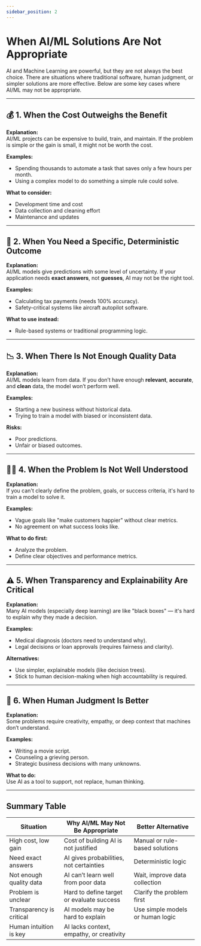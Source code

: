 ```yaml
---
sidebar_position: 2
---
```


# When AI/ML Solutions Are Not Appropriate

AI and Machine Learning are powerful, but they are not always the best choice. There are situations where traditional software, human judgment, or simpler solutions are more effective. Below are some key cases where AI/ML may not be appropriate.

---

## 💰 1. When the Cost Outweighs the Benefit

**Explanation:**  
AI/ML projects can be expensive to build, train, and maintain. If the problem is simple or the gain is small, it might not be worth the cost.

**Examples:**
- Spending thousands to automate a task that saves only a few hours per month.
- Using a complex model to do something a simple rule could solve.

**What to consider:**
- Development time and cost
- Data collection and cleaning effort
- Maintenance and updates

---

## 🎯 2. When You Need a Specific, Deterministic Outcome

**Explanation:**  
AI/ML models give predictions with some level of uncertainty. If your application needs **exact answers**, not **guesses**, AI may not be the right tool.

**Examples:**
- Calculating tax payments (needs 100% accuracy).
- Safety-critical systems like aircraft autopilot software.

**What to use instead:**  
- Rule-based systems or traditional programming logic.

---

## 📉 3. When There Is Not Enough Quality Data

**Explanation:**  
AI/ML models learn from data. If you don’t have enough **relevant**, **accurate**, and **clean** data, the model won’t perform well.

**Examples:**
- Starting a new business without historical data.
- Trying to train a model with biased or inconsistent data.

**Risks:**
- Poor predictions.
- Unfair or biased outcomes.

---

## 🤷‍♀️ 4. When the Problem Is Not Well Understood

**Explanation:**  
If you can't clearly define the problem, goals, or success criteria, it's hard to train a model to solve it.

**Examples:**
- Vague goals like "make customers happier" without clear metrics.
- No agreement on what success looks like.

**What to do first:**  
- Analyze the problem.
- Define clear objectives and performance metrics.

---

## ⚠️ 5. When Transparency and Explainability Are Critical

**Explanation:**  
Many AI models (especially deep learning) are like "black boxes" — it's hard to explain why they made a decision.

**Examples:**
- Medical diagnosis (doctors need to understand why).
- Legal decisions or loan approvals (requires fairness and clarity).

**Alternatives:**  
- Use simpler, explainable models (like decision trees).
- Stick to human decision-making when high accountability is required.

---

## 🧠 6. When Human Judgment Is Better

**Explanation:**  
Some problems require creativity, empathy, or deep context that machines don’t understand.

**Examples:**
- Writing a movie script.
- Counseling a grieving person.
- Strategic business decisions with many unknowns.

**What to do:**  
Use AI as a tool to support, not replace, human thinking.

---

## Summary Table

| Situation                | Why AI/ML May Not Be Appropriate          | Better Alternative               |
| ------------------------ | ----------------------------------------- | -------------------------------- |
| High cost, low gain      | Cost of building AI is not justified      | Manual or rule-based solutions   |
| Need exact answers       | AI gives probabilities, not certainties   | Deterministic logic              |
| Not enough quality data  | AI can’t learn well from poor data        | Wait, improve data collection    |
| Problem is unclear       | Hard to define target or evaluate success | Clarify the problem first        |
| Transparency is critical | AI models may be hard to explain          | Use simple models or human logic |
| Human intuition is key   | AI lacks context, empathy, or creativity  |